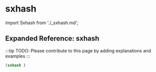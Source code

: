 # sxhash

import Sxhash from './_sxhash.md';

<Sxhash />

## Expanded Reference: sxhash

:::tip
TODO: Please contribute to this page by adding explanations and examples
:::

```lisp
(sxhash )
```
